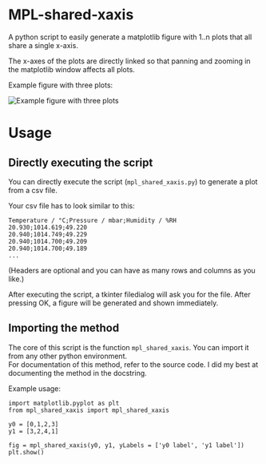 # MPL-shared-xaxis

A python script to easily generate a matplotlib figure with 1..n plots that all share a single x-axis.

The x-axes of the plots are directly linked so that panning and zooming in the matplotlib window affects all plots.

Example figure with three plots:

![Example figure with three plots](https://i.imgur.com/LYR4MTT.png)

# Usage

## Directly executing the script

You can directly execute the script (`mpl_shared_xaxis.py`) to generate a plot from a csv file.

Your csv file has to look similar to this:

```
Temperature / °C;Pressure / mbar;Humidity / %RH
20.930;1014.619;49.220
20.940;1014.749;49.229
20.940;1014.700;49.209
20.940;1014.700;49.189
...
```

(Headers are optional and you can have as many rows and columns as you like.)

After executing the script, a tkinter filedialog will ask you for the file.
After pressing OK, a figure will be generated and shown immediately.

## Importing the method

The core of this script is the function `mpl_shared_xaxis`. 
You can import it from any other python environment.  
For documentation of this method, refer to the source code. I did my best at documenting the method in the docstring.

Example usage:

```
import matplotlib.pyplot as plt
from mpl_shared_xaxis import mpl_shared_xaxis

y0 = [0,1,2,3]
y1 = [3,2,4,1]

fig = mpl_shared_xaxis(y0, y1, yLabels = ['y0 label', 'y1 label'])
plt.show()
```


